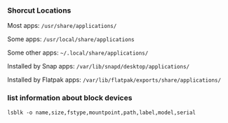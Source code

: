 ### Shorcut Locations
Most apps: ```/usr/share/applications/```

Some apps: ```/usr/local/share/applications```

Some other apps: ```~/.local/share/applications/```

Installed by Snap apps: ```/var/lib/snapd/desktop/applications/```

Installed by Flatpak apps: ```/var/lib/flatpak/exports/share/applications/```



### list information about block devices
```
lsblk -o name,size,fstype,mountpoint,path,label,model,serial
```
